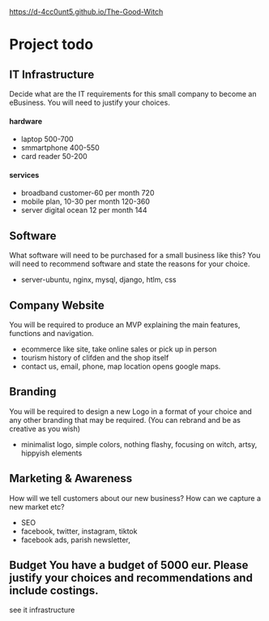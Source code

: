 https://d-4cc0unt5.github.io/The-Good-Witch


# Project todo
## IT Infrastructure
Decide what are the IT requirements for this small company to become an eBusiness. You will need to justify your choices.
#### hardware
- laptop 500-700
- smmartphone 400-550
- card reader 50-200

#### services
- broadband customer-60 per month 720
- mobile plan, 10-30 per month 120-360
- server digital ocean 12 per month 144

## Software
What software will need to be purchased for a small business like this? You will need to recommend software and state the reasons for your choice. 
- server-ubuntu, nginx, mysql, django, htlm, css
  

## Company Website
You will be required to produce an MVP  explaining the main features, functions and navigation.
- ecommerce like site, take online sales or pick up in person
- tourism history of clifden and the shop itself
- contact us, email, phone, map location opens google maps.
  
  
  
## Branding
You will be required to design a new Logo in a format of your choice and any other branding that may be required.
(You can rebrand and be as creative as you wish)
- minimalist logo, simple colors, nothing flashy, focusing on witch, artsy, hippyish elements

## Marketing & Awareness 
How will we tell customers about our new business? How can we capture a new market etc?
- SEO
- facebook, twitter, instagram, tiktok
- facebook ads, parish newsletter, 
  
  
## Budget	You have a budget of 5000  eur. Please justify your choices and recommendations and include costings.
  see it infrastructure
